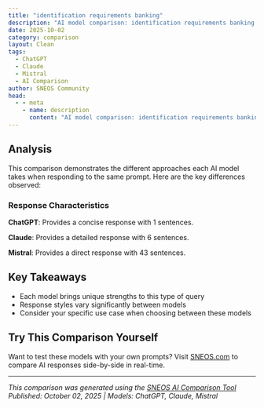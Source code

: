 ```yaml
---
title: "identification requirements banking"
description: "AI model comparison: identification requirements banking..."
date: 2025-10-02
category: comparison
layout: Clean
tags:
  - ChatGPT
  - Claude
  - Mistral
  - AI Comparison
author: SNEOS Community
head:
  - - meta
    - name: description
      content: "AI model comparison: identification requirements banking..."
---
```


<ChatComparison
  title="identification requirements banking"
  prompt="identification requirements banking"
  :responses='{"ChatGPT": "Identification requirements in banking can vary by country and institution, but they generally adhere to regulations aimed at preventing fraud, money laundering, and other illegal activities. Here are some common identification requirements that banks may enforce:\n\n1. **Government-Issued ID**: Most banks require at least one form of government-issued identification, such as:\n - Passport\n - Driver&#x27;s license\n - National ID card\n - Military ID\n\n2. **Proof of Address**: To verify a customer&#x27;s residence, banks often require documentation that shows the individual&#x27;s current address, which can include:\n - Utility bills (e.g., electricity, water, internet)\n - Bank statements\n - Lease agreements\n - Official government correspondence\n\n3. **Social Security Number or Tax Identification Number** (in the U.S.): Banks typically require a Social Security Number (SSN) for U.S. citizens and Permanent Residents. Non-residents may need to provide an Individual Taxpayer Identification Number (ITIN) or other relevant identifiers.\n\n4. **Date of Birth**: Banks generally need to verify the customer&#x27;s age, which is often done by requesting the date of birth on the ID.\n\n5. **Additional Documentation**: Depending on the type of account or service (such as loans), banks may request further information, which can include:\n - Employment verification (pay stubs, employment letters)\n - Financial statements (if applicable for loans)\n - Additional forms of identification\n\n6. **Video Verification**: In some cases, especially with online banking, some institutions may use video calls to verify identity.\n\n7. **Know Your Customer (KYC) Compliance**: Banks typically follow KYC regulations which require them to collect and verify identity information to ensure they know who they are dealing with.\n\n8. **Enhanced Due Diligence**: For high-risk customers or transactions, banks may have stricter requirements and ask for more detailed information.\n\n### Considerations\n- It is essential to check with the specific bank or financial institution for their exact identification requirements.\n- Privacy practices should also be considered, as banks must protect personal information according to applicable laws.\n\n### Conclusion\nOverall, identification requirements are an essential part of banking, facilitating secure and compliant financial services. Always consult with your bank for their specific policies, as they can differ widely based on local laws and the bank&#x27;s own policies.", "Claude": "# Banking Identification Requirements\n\nBanking institutions have strict identification requirements to comply with regulations like the **Bank Secrecy Act** and **Know Your Customer (KYC)** rules. Here\u0027s what you typically need:\n\n## Primary Identification (Choose One)\n- **Driver\u0027s license** (valid, unexpired)\n- **State-issued ID card**\n- **U.S. passport**\n- **Military ID**\n- **Tribal identification card**\n\n## Secondary Documentation Usually Required\n- **Social Security card** or **Individual Taxpayer Identification Number (ITIN)**\n- **Proof of address** (utility bill, lease agreement, bank statement from last 60-90 days)\n\n## Additional Requirements for Different Situations\n\n### **Non-U.S. Citizens**\n- Valid passport from home country\n- Visa or immigration documents\n- ITIN or Social Security Number (if applicable)\n\n### **Business Accounts**\n- Business license\n- Articles of incorporation\n- Employer Identification Number (EIN)\n- Operating agreements\n\n### **Minor Accounts**\n- Minor\u0027s identification\n- Parent/guardian identification\n- Birth certificate\n- Social Security card\n\n## Digital Banking Considerations\n- **Online applications** may require document uploads\n- **Video verification** calls are increasingly common\n- **Identity verification services** may cross-reference multiple databases\n\n## Important Notes\n- Requirements can vary by bank and account type\n- Some banks may accept alternative forms of ID\n- International students and workers may have additional options\n- Always call ahead to confirm specific requirements\n\nWould you like more details about any specific banking situation or type of account?", "Mistral": "Identifying requirements for banking typically involves verifying the identity of customers to comply with regulations, prevent fraud, and ensure the security of financial transactions. Here are some common identification requirements for banking:\n\n### 1. **Know Your Customer (KYC) Procedures**\n - **Government-Issued ID**: Passport, driver\u0027s license, national ID card, etc.\n - **Proof of Address**: Utility bills, bank statements, rental agreements, etc.\n - **Photograph**: A recent photograph for verification purposes.\n - **Signature**: A sample of the customer\u0027s signature.\n\n### 2. **Anti-Money Laundering (AML) Compliance**\n - **Customer Due Diligence (CDD)**: Collecting and verifying information about the customer\u0027s identity, source of funds, and purpose of the account.\n - **Enhanced Due Diligence (EDD)**: Additional scrutiny for high-risk customers, such as politically exposed persons (PEPs) or customers from high-risk countries.\n - **Ongoing Monitoring**: Continuous monitoring of customer transactions and activities to detect suspicious behavior.\n\n### 3. **Documentation Requirements**\n - **For Individuals**:\n - **Primary ID**: Passport, driver\u0027s license, national ID card.\n - **Secondary ID**: Birth certificate, social security card.\n - **Proof of Address**: Utility bills, bank statements, rental agreements.\n - **For Businesses**:\n - **Business Registration Documents**: Certificate of incorporation, articles of association, business license.\n - **Proof of Address**: Utility bills, bank statements, rental agreements for the business.\n - **Beneficial Ownership Information**: Details about individuals who own or control the business.\n\n### 4. **Biometric Verification**\n - **Fingerprint Scanning**: Used in some countries for account opening and transactions.\n - **Facial Recognition**: Used for online banking and mobile app authentication.\n - **Voice Recognition**: Used for telephone banking authentication.\n\n### 5. **Digital Identification**\n - **E-KYC**: Electronic Know Your Customer processes using digital documents and biometric verification.\n - **Digital Signatures**: Used for signing documents electronically.\n - **Two-Factor Authentication (2FA)**: Additional layer of security using SMS, email, or authentication apps.\n\n### 6. **Regulatory Compliance**\n - **FATCA/CRS**: Foreign Account Tax Compliance Act (FATCA) and Common Reporting Standard (CRS) requirements for reporting foreign accounts.\n - **GDPR**: General Data Protection Regulation compliance for handling personal data.\n\n### 7. **Transaction Monitoring**\n - **Suspicious Activity Reports (SARs)**: Reporting unusual or suspicious transactions to regulatory authorities.\n - **Currency Transaction Reports (CTRs)**: Reporting large cash transactions.\n\n### 8. **Customer Consent**\n - **Consent Forms**: Obtaining customer consent for data collection, processing, and sharing.\n - **Privacy Policies**: Informing customers about how their data will be used and protected.\n\n### 9. **Technological Requirements**\n - **Secure Communication Channels**: Encrypted communication for online banking and mobile apps.\n - **Data Encryption**: Encrypting sensitive data to prevent unauthorized access.\n - **Fraud Detection Systems**: Advanced algorithms and machine learning to detect fraudulent activities.\n\n### 10. **Customer Support**\n - **Customer Service**: Providing assistance for identity verification and resolving identification issues.\n - **Help Desk**: Offering support for technical issues related to identification and authentication.\n\nThese requirements can vary depending on the jurisdiction, the type of banking service, and the specific regulations in place. Banks must stay updated with the latest regulatory changes and technological advancements to ensure compliance and security."}' 
  published-date="12:33"
/>

## Analysis

This comparison demonstrates the different approaches each AI model takes when responding to the same prompt. Here are the key differences observed:

### Response Characteristics

**ChatGPT**: Provides a concise response with 1 sentences. 

**Claude**: Provides a detailed response with 6 sentences. 

**Mistral**: Provides a direct response with 43 sentences. 

## Key Takeaways

- Each model brings unique strengths to this type of query
- Response styles vary significantly between models
- Consider your specific use case when choosing between these models

## Try This Comparison Yourself

Want to test these models with your own prompts? Visit [SNEOS.com](https://sneos.com) to compare AI responses side-by-side in real-time.

---

*This comparison was generated using the [SNEOS AI Comparison Tool](https://sneos.com)*
*Published: October 02, 2025 | Models: ChatGPT, Claude, Mistral*
